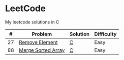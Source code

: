 # LeetCode
My leetcode solutions in C

|  #  | Problem                                                      | Solution           | Difficulty      |
| --- | ------------------------------------------------------------ | ------------------ |---------------- |
| 27  | [Remove Element]                                             | [C](src/27.c)      | Easy            |
| 88  | [Merge Sorted Array]                                         | [C](src/88.c)      | Easy            |

[Remove Element]: https://leetcode.com/problems/remove-element/
[Merge Sorted Array]: https://leetcode.com/problems/merge-sorted-array/
